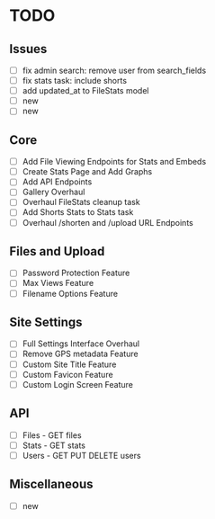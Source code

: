 # TODO

## Issues
- [ ] fix admin search: remove user from search_fields
- [ ] fix stats task: include shorts
- [ ] add updated_at to FileStats model
- [ ] new
- [ ] new

## Core
- [ ] Add File Viewing Endpoints for Stats and Embeds
- [ ] Create Stats Page and Add Graphs
- [ ] Add API Endpoints
- [ ] Gallery Overhaul
- [ ] Overhaul FileStats cleanup task
- [ ] Add Shorts Stats to Stats task
- [ ] Overhaul /shorten and /upload URL Endpoints

## Files and Upload
- [ ] Password Protection Feature
- [ ] Max Views Feature
- [ ] Filename Options Feature

## Site Settings
- [ ] Full Settings Interface Overhaul
- [ ] Remove GPS metadata Feature
- [ ] Custom Site Title Feature
- [ ] Custom Favicon Feature
- [ ] Custom Login Screen Feature

## API
- [ ] Files - GET files
- [ ] Stats - GET stats
- [ ] Users - GET PUT DELETE users

## Miscellaneous
- [ ] new
